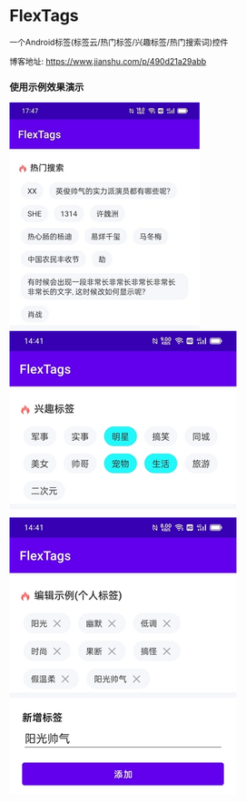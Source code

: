 # FlexTags
一个Android标签(标签云/热门标签/兴趣标签/热门搜索词)控件

博客地址: https://www.jianshu.com/p/490d21a29abb

### 使用示例效果演示
<img src="/app/src/main/assets/基础效果.jpg" width="335" height="400"/><br/>
<img src="app/src/main/assets/选中效果.jpg" width="400" height="326"/><br/>
<img src="app/src/main/assets/编辑效果.jpg" width="400" height="489"/>
